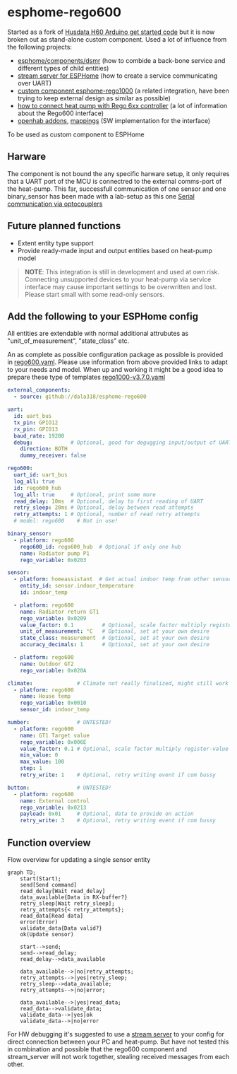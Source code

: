 # esphome-rego600
Started as a fork of [Husdata H60 Arduino get started code](https://github.com/peterarandis/H60-OS) but it is now broken out as stand-alone custom component. Used a lot of influence from the following projects:
  - [esphome/components/dsmr](https://github.com/esphome/esphome/tree/dev/esphome/components/dsmr) (how to combide a back-bone service and different types of child entities)
  - [stream server for ESPHome](https://github.com/oxan/esphome-stream-server/) (how to create a service communicating over UART)
  - [custom component esphome-rego1000](https://github.com/jagheterfredrik/esphome-rego1000) (a related integration, have been trying to keep external design as similar as possible)
  - [how to connect heat pump with Rego 6xx controller](https://rago600.sourceforge.net/) (a lot of information about the Rego600 interface)
  - [openhab addons](https://github.com/openhab/openhab-addons/tree/main/bundles/org.openhab.binding.regoheatpump), [mappings](https://github.com/openhab/openhab-addons/blob/main/bundles/org.openhab.binding.regoheatpump/src/main/java/org/openhab/binding/regoheatpump/internal/rego6xx/RegoRegisterMapper.java) (SW implementation for the interface)

To be used as custom component to ESPHome

## Harware
The component is not bound the any specific harware setup, it only requires that a UART port of the MCU is connectred to the external comms-port of the heat-pump. This far, successfull communication of one sensor and one binary_sensor has been made with a lab-setup as this one [Serial communication via optocouplers](https://forum.arduino.cc/t/serial-communication-via-optocouplers/686872/26)

## Future planned functions
  - Extent entity type support
  - Provide ready-made input and output entities based on heat-pump model

> **NOTE**: This integration is still in development and used at own risk. Connecting unsupported devices to your heat-pump via service interface may
cause important settings to be overwritten and lost. Please start small with some read-only sensors.

## Add the following to your ESPHome config

All entities are extendable with normal additional attrubutes as "unit_of_measurement", "state_class" etc.

An as complete as possible configuration package as possible is provided in [rego600.yaml](rego600.yaml).
Please use information from above provided links to adapt to your needs and model.
When up and working it might be a good idea to prepare these type of templates [rego1000-v3.7.0.yaml](https://github.com/jagheterfredrik/esphome-rego1000/blob/main/rego1000-v3.7.0.yaml)

```yaml
external_components:
  - source: github://dala318/esphome-rego600

uart:
  id: uart_bus
  tx_pin: GPIO12
  rx_pin: GPIO13
  baud_rate: 19200
  debug:            # Optional, good for degugging input/output of UART
    direction: BOTH
    dummy_receiver: false

rego600:
  uart_id: uart_bus
  log_all: true
  id: rego600_hub
  log_all: true     # Optional, print some more
  read_delay: 10ms  # Optional, delay to first reading of UART
  retry_sleep: 20ms # Optional, delay between read attempts
  retry_attempts: 1 # Optional, number of read retry attempts
  # model: rego600    # Not in use!

binary_sensor:
  - platform: rego600
    rego600_id: rego600_hub  # Optional if only one hub
    name: Radiator pump P1
    rego_variable: 0x0203

sensor:
  - platform: homeassistant  # Get actual indoor temp from other sensor, could also be a sensor read from rego600
    entity_id: sensor.indoor_temperature
    id: indoor_temp

  - platform: rego600
    name: Radiator return GT1
    rego_variable: 0x0209
    value_factor: 0.1         # Optional, scale factor multiply register-value -> real
    unit_of_measurement: °C   # Optional, set at your own desire
    state_class: measurement  # Optional, set at your own desire
    accuracy_decimals: 1      # Optional, set at your own desire

  - platform: rego600
    name: Outdoor GT2
    rego_variable: 0x020A

climate:              # Climate not really finalized, might still work
  - platform: rego600
    name: House temp
    rego_variable: 0x0010
    sensor_id: indoor_temp

number:               # UNTESTED!
  - platform: rego600
    name: GT1 Target value
    rego_variable: 0x006E
    value_factor: 0.1 # Optional, scale factor multiply register-value -> real
    min_value: 0
    max_value: 100
    step: 1
    retry_write: 1    # Optional, retry writing event if com bussy

button:               # UNTESTED!
  - platform: rego600
    name: External control
    rego_variable: 0x0213
    payload: 0x01     # Optional, data to provide on action
    retry_write: 3    # Optional, retry writing event if com bussy
```

## Function overview

Flow overview for updating a single sensor entity

```mermaid
graph TD;
    start(Start);
    send[Send command]
    read_delay[Wait read_delay]
    data_available{Data in RX-buffer?}
    retry_sleep[Wait retry_sleep];
    retry_attempts{< retry_attempts};
    read_data[Read data]
    error(Error)
    validate_data{Data valid?}
    ok(Update sensor)

    start-->send;
    send-->read_delay;
    read_delay-->data_available

    data_available-->|no|retry_attempts;
    retry_attempts-->|yes|retry_sleep;
    retry_sleep-->data_available;
    retry_attempts-->|no|error;

    data_available-->|yes|read_data;
    read_data-->validate_data;
    validate_data-->|yes|ok
    validate_data-->|no|error
```


For HW debugging it's suggested to use a [stream server](https://github.com/oxan/esphome-stream-server) to your config for direct connection between your PC and heat-pump. But have not tested this in combination and possible that the rego600 component and stream_server will not work together, stealing received messages from each other.
